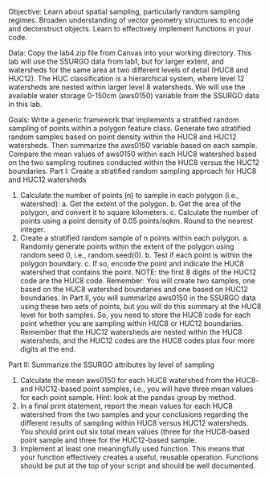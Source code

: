 Objective: Learn about spatial sampling, particularly random sampling regimes. Broaden
understanding of vector geometry structures to encode and deconstruct objects. Learn to effectively implement functions in your code.

Data: Copy the lab4.zip file from Canvas into your working
directory. This lab will use the SSURGO data from lab1, but for larger extent, and watersheds for the same area at two different levels of detail (HUC8 and HUC12). The HUC classification is a hierarchical system, where level 12 watersheds are nested within larger level 8 watersheds. We will use the available water storage 0-150cm (aws0150) variable from the SSURGO data in this lab.

Goals: Write a generic framework that implements a stratified random sampling of points within a polygon feature class. Generate two stratified random samples based on point density within the HUC8 and HUC12 watersheds. Then summarize the aws0150 variable based on each sample.
Compare the mean values of aws0150 within each HUC8 watershed based on the two sampling routines conducted within the HUC8 versus the HUC12 boundaries.
Part I: Create a stratified random sampling approach for
HUC8 and HUC12 watersheds
1. Calculate the number of points (n) to sample in each polygon (i.e., watershed):
a. Get the extent of the polygon.
b. Get the area of the polygon, and convert it to square kilometers.
c. Calculate the number of points using a point density of 0.05 points/sqkm. Round to
the nearest integer.
2. Create a stratified random sample of n points within each polygon.
a. Randomly generate points within the extent of the polygon using random seed 0, i.e.,
random.seed(0).
b. Test if each point is within the polygon boundary.
c. If so, encode the point and indicate the HUC8 watershed that contains the point.
NOTE: the first 8 digits of the HUC12 code are the HUC8 code.
Remember: You will create two samples, one based on the HUC8 watershed boundaries and one
based on HUC12 boundaries. In Part II, you will summarize aws0150 in the SSURGO data using these
two sets of points, but you will do this summary at the HUC8 level for both samples. So, you need to
store the HUC8 code for each point whether you are sampling within HUC8 or HUC12 boundaries.
Remember that the HUC12 watersheds are nested within the HUC8 watersheds, and the HUC12 codes
are the HUC8 codes plus four more digits at the end.

Part II: Summarize the SSURGO attributes by level of sampling
1. Calculate the mean aws0150 for each HUC8 watershed from the HUC8- and HUC12-based
point samples, i.e., you will have three mean values for each point sample. Hint: look at the
pandas group by method.
2. In a final print statement, report the mean values for each HUC8 watershed from the two
samples and your conclusions regarding the different results of sampling within HUC8 versus
HUC12 watersheds. You should print out six total mean values (three for the HUC8-based
point sample and three for the HUC12-based sample.
3. Implement at least one meaningfully used function. This means that your function effectively
creates a useful, reusable operation. Functions should be put at the top of your script and
should be well documented.
